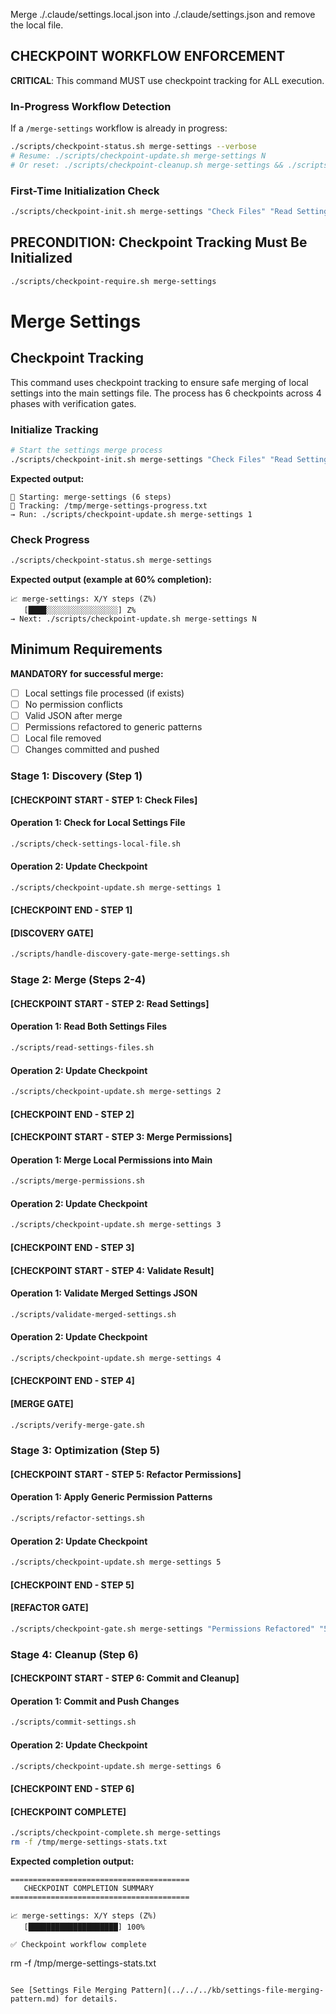 Merge ./.claude/settings.local.json into ./.claude/settings.json and remove the local file.

## CHECKPOINT WORKFLOW ENFORCEMENT

**CRITICAL**: This command MUST use checkpoint tracking for ALL execution.

### In-Progress Workflow Detection

If a `/merge-settings` workflow is already in progress:

```bash
./scripts/checkpoint-status.sh merge-settings --verbose
# Resume: ./scripts/checkpoint-update.sh merge-settings N
# Or reset: ./scripts/checkpoint-cleanup.sh merge-settings && ./scripts/checkpoint-init.sh merge-settings "Check Files" "Read Settings" "Merge Permissions" "Validate Result" "Refactor Permissions" "Commit and Cleanup"
```

### First-Time Initialization Check

```bash
./scripts/checkpoint-init.sh merge-settings "Check Files" "Read Settings" "Merge Permissions" "Validate Result" "Refactor Permissions" "Commit and Cleanup"
```

## PRECONDITION: Checkpoint Tracking Must Be Initialized

```bash
./scripts/checkpoint-require.sh merge-settings
```

# Merge Settings
## Checkpoint Tracking

This command uses checkpoint tracking to ensure safe merging of local settings into the main settings file. The process has 6 checkpoints across 4 phases with verification gates.

### Initialize Tracking
```bash
# Start the settings merge process
./scripts/checkpoint-init.sh merge-settings "Check Files" "Read Settings" "Merge Permissions" "Validate Result" "Refactor Permissions" "Commit and Cleanup"
```

**Expected output:**
```
📍 Starting: merge-settings (6 steps)
📁 Tracking: /tmp/merge-settings-progress.txt
→ Run: ./scripts/checkpoint-update.sh merge-settings 1
```

### Check Progress
```bash
./scripts/checkpoint-status.sh merge-settings
```

**Expected output (example at 60% completion):**
```
📈 merge-settings: X/Y steps (Z%)
   [████░░░░░░░░░░░░░░░░] Z%
→ Next: ./scripts/checkpoint-update.sh merge-settings N
```

## Minimum Requirements

**MANDATORY for successful merge:**
- [ ] Local settings file processed (if exists)
- [ ] No permission conflicts
- [ ] Valid JSON after merge
- [ ] Permissions refactored to generic patterns
- [ ] Local file removed
- [ ] Changes committed and pushed
### Stage 1: Discovery (Step 1)

#### [CHECKPOINT START - STEP 1: Check Files]

#### Operation 1: Check for Local Settings File

```bash
./scripts/check-settings-local-file.sh
```

#### Operation 2: Update Checkpoint

```bash
./scripts/checkpoint-update.sh merge-settings 1
```

#### [CHECKPOINT END - STEP 1]

#### [DISCOVERY GATE]
```bash
./scripts/handle-discovery-gate-merge-settings.sh
```

### Stage 2: Merge (Steps 2-4)

#### [CHECKPOINT START - STEP 2: Read Settings]

#### Operation 1: Read Both Settings Files

```bash
./scripts/read-settings-files.sh
```

#### Operation 2: Update Checkpoint

```bash
./scripts/checkpoint-update.sh merge-settings 2
```

#### [CHECKPOINT END - STEP 2]

#### [CHECKPOINT START - STEP 3: Merge Permissions]

#### Operation 1: Merge Local Permissions into Main

```bash
./scripts/merge-permissions.sh
```

#### Operation 2: Update Checkpoint

```bash
./scripts/checkpoint-update.sh merge-settings 3
```

#### [CHECKPOINT END - STEP 3]

#### [CHECKPOINT START - STEP 4: Validate Result]

#### Operation 1: Validate Merged Settings JSON

```bash
./scripts/validate-merged-settings.sh
```

#### Operation 2: Update Checkpoint

```bash
./scripts/checkpoint-update.sh merge-settings 4
```

#### [CHECKPOINT END - STEP 4]

#### [MERGE GATE]
```bash
./scripts/verify-merge-gate.sh
```

### Stage 3: Optimization (Step 5)

#### [CHECKPOINT START - STEP 5: Refactor Permissions]

#### Operation 1: Apply Generic Permission Patterns

```bash
./scripts/refactor-settings.sh
```

#### Operation 2: Update Checkpoint

```bash
./scripts/checkpoint-update.sh merge-settings 5
```

#### [CHECKPOINT END - STEP 5]

#### [REFACTOR GATE]
```bash
./scripts/checkpoint-gate.sh merge-settings "Permissions Refactored" "5"
```

### Stage 4: Cleanup (Step 6)

#### [CHECKPOINT START - STEP 6: Commit and Cleanup]

#### Operation 1: Commit and Push Changes

```bash
./scripts/commit-settings.sh
```

#### Operation 2: Update Checkpoint

```bash
./scripts/checkpoint-update.sh merge-settings 6
```

#### [CHECKPOINT END - STEP 6]

#### [CHECKPOINT COMPLETE]
```bash
./scripts/checkpoint-complete.sh merge-settings
rm -f /tmp/merge-settings-stats.txt
```

**Expected completion output:**
```
========================================
   CHECKPOINT COMPLETION SUMMARY
========================================

📈 merge-settings: X/Y steps (Z%)
   [████████████████████] 100%

✅ Checkpoint workflow complete
```
rm -f /tmp/merge-settings-stats.txt
```

See [Settings File Merging Pattern](../../../kb/settings-file-merging-pattern.md) for details.